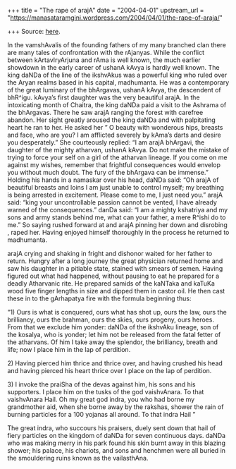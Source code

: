 +++
title = "The rape of arajA"
date = "2004-04-01"
upstream_url = "https://manasataramgini.wordpress.com/2004/04/01/the-rape-of-araja/"

+++
Source: [here](https://manasataramgini.wordpress.com/2004/04/01/the-rape-of-araja/).

In the vamshAvalis of the founding fathers of my many branched clan there are many tales of confrontation with the rAjanyas. While the conflict between kArtavIryArjuna and rAma is well known, the much earlier showdown in the early career of ushanA kAvya is hardly well known. The king daNDa of the line of the ikshvAkus was a powerful king who ruled over the Aryan realms based in his capital, madhumanta. He was a contemporary of the great luminary of the bhArgavas, ushanA kAvya, the descendent of bhR^igu. kAvya’s first daughter was the very beautiful arajA. In the intoxicating month of Chaitra, the king daNDa paid a visit to the Ashrama of the bhArgavas. There he saw arajA ranging the forest with carefree abandon. Her sight greatly aroused the king daNDa and with palpitating heart he ran to her. He asked her ” O beauty with wonderous hips, breasts and face, who are you? I am afflicted severely by kAma’s darts and desire you desperately.” She courteously replied: “I am arajA bhArgavi, the daughter of the mighty atharvan, ushanA kAvya. Do not make the mistake of trying to force your self on a girl of the atharvan lineage. If you come on me against my wishes, remember that frightful consequences would envelop you without much doubt. The fury of the bhArgava can be immense.” Holding his hands in a namaskar over his head, daNDa said: “Oh arajA of beautiful breasts and loins I am just unable to control myself; my breathing is being arrested in excitement. Please come to me, I just need you.” arajA said: “king your uncontrollable passion cannot be vented, I have already warned of the consequences.” danDa said: “I am a mighty kshatriya and my sons and army stands behind me, what can your father, a mere R^ishi do to me.” So saying rushed forward at and arajA pinning her down and disrobing , raped her. Having enjoyed himself thoroughly in the process he returned to madhumanta.

arajA crying and shaking in fright and dishonor waited for her father to return. Hungry after a long journey the great physician returned home and saw his daughter in a pitiable state, stained with smears of semen. Having figured out what had happened, without pausing to eat he prepared for a deadly Atharvanic rite. He prepared samids of the kaNTaka and kaTuKa wood five finger lengths in size and dipped them in castor oil. He then cast these in to the gArhapatya fire with the formula beginning thus:

“1) Ours is what is conquered, ours what has shot up, ours the law, ours the brilliancy, ours the brahman, ours the skies, ours progeny, ours heroes. From that we exclude him yonder: daNDa of the ikshvAku lineage, son of the kosalya, who is yonder; let him not be released from the fatal fetter of the atharvans. Of him I take away the splendor, the brilliancy, breath and life; now I place him in the lap of perdition.

2\) Having pierced him thrice and thrice over, and having crushed his head and having pierced his heart thrice over I place on the lap of perdition.

3\) I invoke the praiSha of the devas against him, his sons and his supporters. I place him on the tusks of the god vaishvAnara. To that vaishvAnara Hail. Oh my great god indra, you who had borne my grandmother aid, when she borne away by the rakshas, shower the rain of burning particles for a 100 yojanas all around. To that indra Hail ”

The great indra, who succours his praisers, duely sent down that hail of fiery particles on the kingdom of daNDa for seven continuous days. daNDa who was making merry in his park found his skin burnt away in this blazing shower; his palace, his chariots, and sons and henchmen were all buried in the smouldering ruins known as the vailasthAna.

